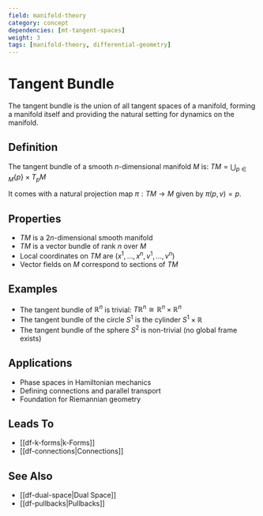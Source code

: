 ```yaml
---
field: manifold-theory
category: concept
dependencies: [mt-tangent-spaces]
weight: 3
tags: [manifold-theory, differential-geometry]
---
```


# Tangent Bundle

The tangent bundle is the union of all tangent spaces of a manifold, forming a manifold itself and providing the natural setting for dynamics on the manifold.

## Definition
The tangent bundle of a smooth $n$-dimensional manifold $M$ is:
$TM = \bigcup_{p \in M} \{p\} \times T_pM$

It comes with a natural projection map $\pi: TM \to M$ given by $\pi(p, v) = p$.

## Properties
- $TM$ is a $2n$-dimensional smooth manifold
- $TM$ is a vector bundle of rank $n$ over $M$
- Local coordinates on $TM$ are $(x^1, \ldots, x^n, v^1, \ldots, v^n)$
- Vector fields on $M$ correspond to sections of $TM$

## Examples
- The tangent bundle of $\mathbb{R}^n$ is trivial: $T\mathbb{R}^n \cong \mathbb{R}^n \times \mathbb{R}^n$
- The tangent bundle of the circle $S^1$ is the cylinder $S^1 \times \mathbb{R}$
- The tangent bundle of the sphere $S^2$ is non-trivial (no global frame exists)

## Applications
- Phase spaces in Hamiltonian mechanics
- Defining connections and parallel transport
- Foundation for Riemannian geometry

## Leads To
- [[df-k-forms|k-Forms]]
- [[df-connections|Connections]]

## See Also
- [[df-dual-space|Dual Space]]
- [[df-pullbacks|Pullbacks]]